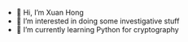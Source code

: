 - 👋 Hi, I’m Xuan Hong
- 👀 I’m interested in doing some investigative stuff
- 🌱 I’m currently learning Python for cryptography


<!---
- 💞️ I’m looking to collaborate on 
- 📫 How to reach me ...
Hong0249/Hong0249 is a ✨ special ✨ repository because its `README.md` (this file) appears on your GitHub profile.
You can click the Preview link to take a look at your changes.
--->
